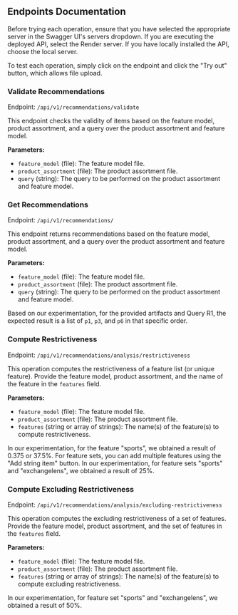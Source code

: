 ## Endpoints Documentation

Before trying each operation, ensure that you have selected the appropriate server in the Swagger UI's servers dropdown. If you are executing the deployed API, select the Render server. If you have locally installed the API, choose the local server. 

To test each operation, simply click on the endpoint and click the "Try out" button, which allows file upload.

### Validate Recommendations

Endpoint: `/api/v1/recommendations/validate`

This endpoint checks the validity of items based on the feature model, product assortment, and a query over the product assortment and feature model.

**Parameters:**
- `feature_model` (file): The feature model file.
- `product_assortment` (file): The product assortment file.
- `query` (string): The query to be performed on the product assortment and feature model.

### Get Recommendations

Endpoint: `/api/v1/recommendations/`

This endpoint returns recommendations based on the feature model, product assortment, and a query over the product assortment and feature model. 

**Parameters:**
- `feature_model` (file): The feature model file.
- `product_assortment` (file): The product assortment file.
- `query` (string): The query to be performed on the product assortment and feature model.

Based on our experimentation, for the provided artifacts and Query R1, the expected result is a list of `p1`, `p3`, and `p6` in that specific order.

### Compute Restrictiveness

Endpoint: `/api/v1/recommendations/analysis/restrictiveness`

This operation computes the restrictiveness of a feature list (or unique feature). Provide the feature model, product assortment, and the name of the feature in the `features` field.

**Parameters:**
- `feature_model` (file): The feature model file.
- `product_assortment` (file): The product assortment file.
- `features` (string or array of strings): The name(s) of the feature(s) to compute restrictiveness.

In our experimentation, for the feature "sports", we obtained a result of 0.375 or 37.5%. For feature sets, you can add multiple features using the "Add string item" button. In our experimentation, for feature sets "sports" and "exchangelens", we obtained a result of 25%.

### Compute Excluding Restrictiveness

Endpoint: `/api/v1/recommendations/analysis/excluding-restrictiveness`

This operation computes the excluding restrictiveness of a set of features. Provide the feature model, product assortment, and the set of features in the `features` field.

**Parameters:**
- `feature_model` (file): The feature model file.
- `product_assortment` (file): The product assortment file.
- `features` (string or array of strings): The name(s) of the feature(s) to compute excluding restrictiveness.

In our experimentation, for feature set "sports" and "exchangelens", we obtained a result of 50%.
